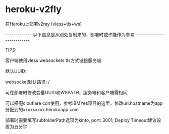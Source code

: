 # heroku-v2fly
在Heroku上部署v2ray (vless+tls+ws)

------------- 以下信息是从别处复制来的，部署时或许能作为参考 --------------------------

TIPS:

客户端使用vless websockets tls方式链接服务端

默认UUID: 
    
websocket默认路径: /

可在部署时修改变量UUID和WSPATH，服务端和客户端需相同

可以搭配clouflare cdn使用，参考IBMYes项目的这里，修改url.hostname为app分配到的xxxxxxxxx.herokuapp.com

部署时需要填写subfolderPath选项为kinto, port: 3001, Deploy Timeout建议设置为五分钟
